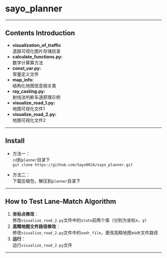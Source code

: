 # sayo_planner  

---

## Contents Introduction

* **visualization_of_traffic**  
道路可视化图片存储目录
* **calculate_functions.py:**   
数学计算算方法
* **const_var.py:**  
常量定义文件  
* **map_info:**   
结构化地图信息相关类
* **ray_casting.py:**  
射线法判断车道原理示例
* **visualize_road_1.py:**  
地图可视化文件1
* **visualize_road_2.py:**  
地图可视化文件2
---

## Install

* 方法一：  
    `cd`到`planner`目录下  
    `git clone https://github.com/Sayo0616/sayo_planner.git`

* 方法二：  
    下载压缩包，解压到`planner`目录下

---

## How to Test Lane-Match Algorithm  

1. **坐标点修改**：  
修改`visualize_road_2.py`文件中的`state`前两个值（分别为坐标x，y）  
2. **高精地图文件路径修改**：  
修改`visualize_road_2.py`文件中的`xodr_file`，更改高精地图xodr文件路径
3. **运行**：   
运行`visualize_road_2.py`文件  

---  
